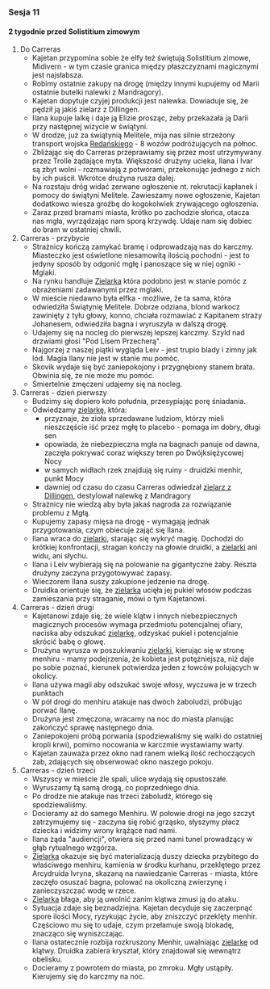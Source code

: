### Sesja 11
#### 2 tygodnie przed Solistitium zimowym
1. Do Carreras
    - Kajetan przypomina sobie że elfy też świętują Solistitium zimowe, Midivern - w tym czasie granica między płaszczyznami magicznymi jest najsłabsza.
    - Robimy ostatnie zakupy na drogę (między innymi kupujemy od Marii ostatnie butelki nalewki z Mandragory).
    - Kajetan dopytuje czyjej produkcji jest nalewka. Dowiaduje się, że pędził ją jakiś zielarz z Dillingen.
    - Ilana kupuje lalkę i daje ją Elizie prosząc, żeby przekazała ją Darii przy następnej wizycie w świątyni.
    - W drodze, już za świątynią Melitele, mija nas silnie strzeżony transport wojska [Redańskiego](Redania) - 8 wozów podróżujących na północ.
    - Zbliżając się do Carreras przeprawiamy się przez most utrzymywany przez Trolle żądające myta. Większość drużyny ucieka, Ilana i Ivar są zbyt wolni - rozmawiają z potworami, przekonując jednego z nich by ich puścił. Wkrótce drużyna rusza dalej.
    - Na rozstaju dróg widać zerwane ogłoszenie nt. rekrutacji kapłanek i pomocy do świątyni Melitele. Zawieszamy nowe ogłoszenie, Kajetan dodatkowo wiesza groźbę do kogokolwiek zrywającego ogłoszenia.
    - Zaraz przed bramami miasta, krótko po zachodzie słońca, otacza nas mgła, wyrządzając nam sporą krzywdę. Udaje nam się dobiec do bram w ostatniej chwili.
2. Carreras - przybycie
    - Strażnicy kończą zamykać bramę i odprowadzają nas do karczmy. Miasteczko jest oświetlone niesamowitą ilością pochodni - jest to jedyny sposób by odgonić mgłę i panoszące się w niej ogniki - Mglaki.
    - Na rynku handluje [Zielarka](Esme) która podobno jest w stanie pomóc z obrażeniami zadawanymi przez mglaki.
    - W mieście niedawno była elfka - możliwe, że ta sama, która odwiedziła Świątynię Melitele. Dobrze odziana, blond warkocz zawinięty z tyłu głowy, konno, chciała rozmawiać z Kapitanem straży Johanesem, odwiedziła bagna i wyruszyła w dalszą drogę.
    - Udajemy się na nocleg do pierwszej lepszej karczmy. Szyld nad drzwiami głosi "Pod Lisem Przecherą".
    - Najgorzej z naszej piątki wygląda Leiv - jest trupio blady i zimny jak lód. Magia Ilany nie jest w stanie mu pomóc. 
    - Skovik wydaje się być zaniepokojony i przygnębiony stanem brata. Obwinia się, że nie może mu pomóc.
    - Śmiertelnie zmęczeni udajemy się na nocleg.
2. Carreras - dzień pierwszy
    - Budzimy się dopiero koło południa, przesypiając porę śniadania.
    - Odwiedzamy [zielarkę](Esme), która:
        - przyznaje, że zioła sprzedawane ludziom, którzy mieli nieszczęście iść przez mgłę to placebo - pomaga im dobry, długi sen
        - opowiada, że niebezpieczna mgła na bagnach panuje od dawna, zaczęła pokrywać coraz większy teren po Dwójksiężycowej Nocy
        - w samych widłach rzek znajdują się ruiny - druidzki menhir, punkt Mocy
        - dawniej od czasu do czasu Carreras odwiedzał [zielarz z Dillingen](Regis), destylował nalewkę z Mandragory
    - Strażnicy nie wiedzą aby była jakaś nagroda za rozwiązanie problemu z Mgłą.
    - Kupujemy zapasy mięsa na drogę - wymagają jednak przygotowania, czym obiecuje zająć się Ilana.
    - Ilana wraca do [zielarki](Esme), starając się wykryć magię. Dochodzi do krótkiej konfrontacji, stragan kończy na głowie druidki, a [zielarki](Esme) ani widu, ani słychu.
    - Ilana i Leiv wybierają się na polowanie na gigantyczne żaby. Reszta drużyny zaczyna przygotowywać zapasy.
    - Wieczorem Ilana suszy zakupione jedzenie na drogę.
    - Druidka orientuje się, że [zielarka](Esme) ucięła jej pukiel włosów podczas zamieszania przy straganie, mówi o tym Kajetanowi.
2. Carreras - dzień drugi
    - Kajetanowi zdaje się, że wiele klątw i innych niebezpiecznych magicznych procesów wymaga przedmiotu potencjalnej ofiary, naciska aby odszukać [zielarkę](Esme), odzyskać pukiel i potencjalnie skrócić babę o głowę.
    - Drużyna wyrusza w poszukiwaniu [zielarki](Esme), kierując się w stronę menhiru - mamy podejrzenia, że kobieta jest potężniejsza, niż daje po sobie poznać, kierunek potwierdza jeden z łowców polujących w okolicy.
    - Ilana używa magii aby odszukać swoje włosy, wyczuwa je w trzech punktach
    - W pół drogi do menhiru atakuje nas dwóch żaboludzi, próbując porwać Ilanę.
    - Drużyna jest zmęczona, wracamy na noc do miasta planując zakończyć sprawę następnego dnia.
    - Zaniepokojeni próbą porwania (spodziewaliśmy się walki do ostatniej kropli krwi), pomimo nocowania w karczmie wystawiamy warty.
    - Kajetan zauważa przez okno nad ranem wielką ilość rechoczących żab, zdających się obserwować okno naszego pokoju.
2. Carreras - dzień trzeci
    - Wszyscy w mieście źle spali, ulice wydają się opustoszałe.
    - Wyruszamy tą samą drogą, co poprzedniego dnia.
    - Po drodze nie atakuje nas trzeci żaboludź, którego się spodziewaliśmy.
    - Docieramy aż do samego Menhiru. W połowie drogi na jego szczyt zatrzymujemy się - zaczyna się robić grząsko, słyszymy płacz dziecka i widzimy wrony krążące nad nami.
    - Ilana żąda "audiencji", otwiera się przed nami tunel prowadzący w głąb rytualnego wzgórza.
    - [Zielarka](Esme) okazuje się być materializacją duszy dziecka przybitego do właściwego menhiru, kamienia w środku kurhanu, przeklętego przez Arcydruida Ivryna, skazaną na nawiedzanie Carreras - miasta, które zaczęło osuszać bagna, polować na okoliczną zwierzynę i zanieczyszczać wodę w rzece.
    - [Zielarka](Esme) błaga, aby ją uwolnić zanim klątwa zmusi ją do ataku.
    - Sytuacja zdaje się beznadziejna. Kajetan decyduje się zaczerpnąć spore ilości Mocy, ryzykując życie, aby zniszczyć przeklęty menhir. Częściowo mu się to udaje, czym przełamuje swoją blokadę, znacząco się wyniszczając.
    - Ilana ostatecznie rozbija rozkruszony Menhir, uwalniając [zielarkę](Esme) od klątwy. Druidka zabiera kryształ, który znajdował się wewnątrz obelisku.
    - Docieramy z powrotem do miasta, po zmroku. Mgły ustąpiły. Kierujemy się do karczmy na noc.